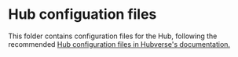 # Hub configuation files

This folder contains configuration files for the Hub, following the recommended [Hub configuration files in Hubverse's documentation.](https://hubverse.io/en/latest/user-guide/hub-config.html)
